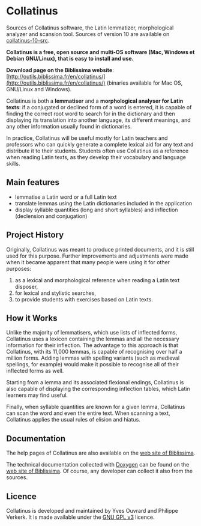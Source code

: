 # Collatinus

Sources of Collatinus software, the Latin lemmatizer, morphological analyzer and scansion tool.
Sources of version 10 are available on [collatinus-10-src](https://github.com/biblissima/collatinus-10-src).

**Collatinus is a free, open source and multi-OS software (Mac, Windows et Debian GNU/Linux), that is easy to install and use.**

**Download page on the Biblissima website**: [http://outils.biblissima.fr/en/collatinus/](http://outils.biblissima.fr/en/collatinus/) (binaries available for Mac OS, GNU/Linux and Windows).

Collatinus is both a **lemmatiser** and a **morphological analyser for Latin texts**: if a conjugated or declined form of a word is entered, it is capable of finding the correct root word to search for in the dictionary and then displaying its translation into another language, its different meanings, and any other information usually found in dictionaries. 

In practice, Collatinus will be useful mostly for Latin teachers and professors who can quickly generate a complete lexical aid for any text and distribute it to their students. Students often use Collatinus as a reference when reading Latin texts, as they develop their vocabulary and language skills. 

## Main features

* lemmatise a Latin word or a full Latin text
* translate lemmas using the Latin dictionaries included in the application
* display syllable quantities (long and short syllables) and inflection (declension and conjugation)

## Project History

Originally, Collatinus was meant to produce printed documents, and it is still used for this purpose. Further improvements and adjustments were made when it became apparent that many people were using it for other purposes:

1. as a lexical and morphological reference when reading a Latin text disposer,
2. for lexical and stylistic searches,
3. to provide students with exercises based on Latin texts.


## How it Works

Unlike the majority of lemmatisers, which use lists of inflected forms, Collatinus uses a lexicon containing the lemmas and all the necessary information for their inflection. The advantage to this approach is that Collatinus, with its 11,000 lemmas, is capable of recognising over half a million forms. Adding lemmas with spelling variants (such as medieval spellings, for example) would make it possible to recognise all of their inflected forms as well.

Starting from a lemma and its associated flexional endings, Collatinus is also capable of displaying the corresponding inflection tables, which Latin learners may find useful.

Finally, when syllable quantities are known for a given lemma, Collatinus can scan the word and even the entire text. When scanning a text, Collatinus applies the usual rules of elision and hiatus.

## Documentation
The help pages of Collatinus are also available on the
[web site of Biblissima](https://outils.biblissima.fr/fr/collatinus/aide/).

The technical documentation collected with [Doxygen](https://www.doxygen.nl/index.html)
can be found on the [web site of Biblissima](https://outils.biblissima.fr/fr/collatinus/doc/).
Of course, any developer can collect it also from the sources.

## Licence

Collatinus is developed and maintained by Yves Ouvrard and Philippe Verkerk. It is made available under the [GNU GPL v3](http://www.gnu.org/licenses/gpl.html) licence.
